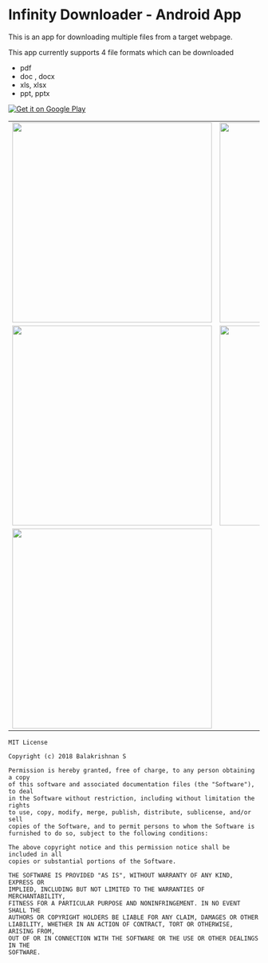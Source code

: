 # Infinity Downloader - Android App

This is an app for downloading multiple files from a target webpage.

This app currently supports 4 file formats which can be downloaded

* pdf
* doc , docx
* xls, xlsx
* ppt, pptx


<a href='https://play.google.com/store/apps/details?id=com.apps.balakrishnan.mybrowser&pcampaignid=MKT-Other-global-all-co-prtnr-py-PartBadge-Mar2515-1'><img alt='Get it on Google Play' src='https://play.google.com/intl/en_us/badges/images/generic/en_badge_web_generic.png'/></a>


<table>
  <tr>
    <td>
       <img src="https://drive.google.com/uc?id=0BxE4nZyoHJnbNDRKUEZvZi1qNXNCY19nQ2QwTlMwRVhBTkZB" width="400">
    </td>
    <td>
      <img src="https://drive.google.com/uc?id=0BxE4nZyoHJnbQTcxeGtpY21SS1ZkUGdHWWhnYWdUdm5VZHhF" width="400">
    </td>    
  </tr>
  <tr>
    <td>
      <img src="https://drive.google.com/uc?id=0BxE4nZyoHJnbenN5OFprWlRCUTJwaVRnZ1Y0aGh4Q3FIQV9v" width="400">
    </td>
    <td>
      <img src="https://drive.google.com/uc?id=0BxE4nZyoHJnbS3dUMVp3LVl4bnk5dlB4NmNQTXdfR0RiNlpR" width="400">
    </td>

  </tr>
  <tr>
    <td>
      <img src="https://drive.google.com/uc?id=0BxE4nZyoHJnbQ3VkaC1oazBhdDFvUUhJbU02MlNvSU94cl9v" width="400">
    </td>
    

  </tr>
</table>


```
MIT License

Copyright (c) 2018 Balakrishnan S

Permission is hereby granted, free of charge, to any person obtaining a copy
of this software and associated documentation files (the "Software"), to deal
in the Software without restriction, including without limitation the rights
to use, copy, modify, merge, publish, distribute, sublicense, and/or sell
copies of the Software, and to permit persons to whom the Software is
furnished to do so, subject to the following conditions:

The above copyright notice and this permission notice shall be included in all
copies or substantial portions of the Software.

THE SOFTWARE IS PROVIDED "AS IS", WITHOUT WARRANTY OF ANY KIND, EXPRESS OR
IMPLIED, INCLUDING BUT NOT LIMITED TO THE WARRANTIES OF MERCHANTABILITY,
FITNESS FOR A PARTICULAR PURPOSE AND NONINFRINGEMENT. IN NO EVENT SHALL THE
AUTHORS OR COPYRIGHT HOLDERS BE LIABLE FOR ANY CLAIM, DAMAGES OR OTHER
LIABILITY, WHETHER IN AN ACTION OF CONTRACT, TORT OR OTHERWISE, ARISING FROM,
OUT OF OR IN CONNECTION WITH THE SOFTWARE OR THE USE OR OTHER DEALINGS IN THE
SOFTWARE.
```


